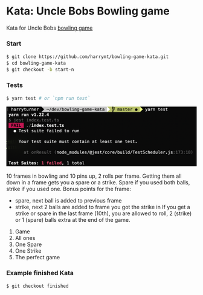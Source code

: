 # Kata: Uncle Bobs Bowling game

Kata for Uncle Bobs [bowling game](http://butunclebob.com/ArticleS.UncleBob.TheBowlingGameKata)


### Start

```bash
$ git clone https://github.com/harrymt/bowling-game-kata.git
$ cd bowling-game-kata
$ git checkout -b start-n
```

### Tests

```bash
$ yarn test # or `npm run test`
```

![Begin the Kata](example.png)

10 frames in bowling and 10 pins up, 2 rolls per frame.
Getting them all down in a frame gets you a spare or a strike.
Spare if you used both balls, strike if you used one.
Bonus points for the frame:
- spare, next ball is added to previous frame
- strike, next 2 balls are added to frame you got the strike in
If you get a strike or spare in the last frame (10th), you are allowed to roll, 2 (strike) or 1 (spare) balls extra at the end of the game.

1. Game
2. All ones
3. One Spare
4. One Strike
5. The perfect game

### Example finished Kata

```bash
$ git checkout finished
```
